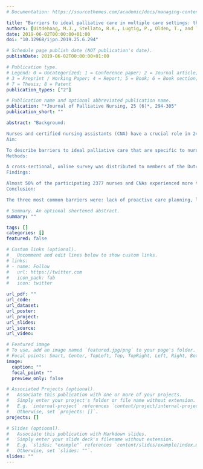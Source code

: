 ```yaml
---
# Documentation: https://sourcethemes.com/academic/docs/managing-content/

title: "Barriers to ideal palliative care in multiple care settings: the nurses' point of view"
authors: [Uitdehaag, M.J., Stellato, R.K., Lugtig, P., Olden, T., and Teunissen, S.C.]
date: 2019-06-02T00:00:00+01:00
doi: "10.12968/ijpn.2019.25.6.294"

# Schedule page publish date (NOT publication's date).
publishDate: 2019-06-02T00:00:00+01:00

# Publication type.
# Legend: 0 = Uncategorized; 1 = Conference paper; 2 = Journal article;
# 3 = Preprint / Working Paper; 4 = Report; 5 = Book; 6 = Book section;
# 7 = Thesis; 8 = Patent
publication_types: ["2"]

# Publication name and optional abbreviated publication name.
publication: "*Journal of Palliative Nursing, 25 (6)*, 294-305"
publication_short: ""

abstract: "Background:

Nurses and certified nursing assistants (CNA) have a crucial role in 24/7 continuity of palliative care for many vulnerable patients and families, however, their perspective has been largely omitted in reported barriers to palliative care.
Aim:

To describe barriers to ideal palliative care that are specific to nurses and CNAs working in all care settings.
Methods:

A cross-sectional, online survey was distributed to members of the Dutch Nurses' Association.
Findings:

Almost 50% of the participating 2377 nurses and CNAs experienced more than five barriers to ideal palliative care in their work situation; nurses and CNAs employed in regional hospitals, mental healthcare and nursing home settings encountered more barriers than those working in other settings.
Conclusion:

The three most common barriers were: lack of proactive care planning, lack of internal consultation possibilities and lack of assessment of care recipients' preferences and needs for a seamless transition to another setting."

# Summary. An optional shortened abstract.
summary: ""

tags: []
categories: []
featured: false

# Custom links (optional).
#   Uncomment and edit lines below to show custom links.
# links:
# - name: Follow
#   url: https://twitter.com
#   icon_pack: fab
#   icon: twitter

url_pdf: ""
url_code:
url_dataset:
url_poster:
url_project:
url_slides:
url_source:
url_video:

# Featured image
# To use, add an image named `featured.jpg/png` to your page's folder. 
# Focal points: Smart, Center, TopLeft, Top, TopRight, Left, Right, BottomLeft, Bottom, BottomRight.
image:
  caption: ""
  focal_point: ""
  preview_only: false

# Associated Projects (optional).
#   Associate this publication with one or more of your projects.
#   Simply enter your project's folder or file name without extension.
#   E.g. `internal-project` references `content/project/internal-project/index.md`.
#   Otherwise, set `projects: []`.
projects: []

# Slides (optional).
#   Associate this publication with Markdown slides.
#   Simply enter your slide deck's filename without extension.
#   E.g. `slides: "example"` references `content/slides/example/index.md`.
#   Otherwise, set `slides: ""`.
slides: ""
---
```

